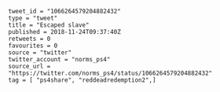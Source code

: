 ```
tweet_id = "1066264579204882432"
type = "tweet"
title = "Escaped slave"
published = 2018-11-24T09:37:40Z
retweets = 0
favourites = 0
source = "twitter"
twitter_account = "norms_ps4"
source_url = "https://twitter.com/norms_ps4/status/1066264579204882432"
tag = [ "ps4share", "reddeadredemption2",]
```

<p class='image'><img src='http://mnf.m17s.net/2018/11/24/Dswh-7eXcAAYbbs.jpg' alt=''></p>

